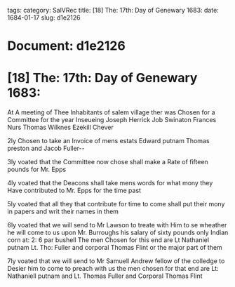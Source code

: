 tags: 
category: SalVRec
title: [18] The: 17th: Day of Genewary 1683:
date: 1684-01-17
slug: d1e2126




# Document: d1e2126


# [18] The: 17th: Day of Genewary 1683:

At A meeting of Thee Inhabitants of salem village ther was Chosen for a Committee for the year Inseueing Joseph Herrick Job Swinaton Frances Nurs Thomas Wilknes Ezekill Chever

2ly Chosen to take an Invoice of mens estats Edward putnam Thomas preston and Jacob Fuller--

3ly voated that the Committee now chose shall make a Rate of fifteen pounds for Mr. Epps

4ly voated that the Deacons shall take mens words for what mony they Have contributed to Mr. Epps for the time past

5ly voated that all they that contribute for time to come shall put their mony in papers and writ their names in them

6ly voated that we will send to Mr Lawson to treate with Him to se wheather he will come to us upon Mr. Burroughs his salary of sixty pounds only Indian corn at: 2: 6 par bushell The men Chosen for this end are Lt Nathaniel putnam Lt. Tho: Fuller and corporal Thomas Flint or the major part of them

7ly voated that we will send to Mr Samuell Andrew fellow of the colledge to Desier him to come to preach with us the men chosen for that end are Lt: Nathaniell putnam and Lt. Thomas Fuller and Corporal Thomas Flint
